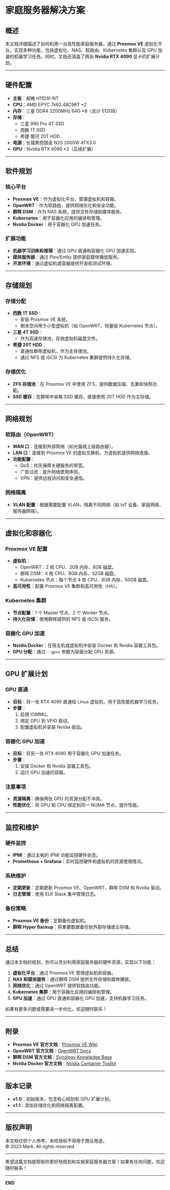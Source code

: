 # 家庭服务器解决方案

## 概述
本文档详细描述了如何利用一台高性能家庭服务器，通过 **Proxmox VE** 虚拟化平台，实现多种功能，包括虚拟化、NAS、软路由、Kubernetes 集群以及 GPU 加速的机器学习任务。同时，文档还涵盖了两张 **Nvidia RTX 4090** 显卡的扩展计划。

---

## 硬件配置
- **主板**：超微 H11DSI-NT
- **CPU**：AMD EPYC 7k62 48C96T *2
- **内存**：三星 DDR4 3200MHz 64G *8（总计 512GB）
- **存储**：
  - 三星 990 Pro 4T SSD
  - 西数 1T SSD
  - 希捷 银河 20T HDD
- **电源**：长城黑色猎金 N20 2000W ATX3.0
- **GPU**：Nvidia RTX 4090 *2（后续扩展）

---

## 软件规划
### 核心平台
- **Proxmox VE**：作为虚拟化平台，管理虚拟机和容器。
- **OpenWRT**：作为软路由，提供网络优化和安全功能。
- **群晖 DSM**：作为 NAS 系统，提供文件存储和媒体服务。
- **Kubernetes**：用于容器化应用的编排和管理。
- **Nvidia Docker**：用于容器化 GPU 加速任务。

### 扩展功能
- **机器学习训练和推理**：通过 GPU 直通和容器化 GPU 加速实现。
- **媒体服务器**：通过 Plex/Emby 提供家庭媒体播放服务。
- **开发环境**：通过虚拟机或容器提供开发和测试环境。

---

## 存储规划
### 存储分配
- **西数 1T SSD**：
  - 安装 Proxmox VE 系统。
  - 剩余空间用于小型虚拟机（如 OpenWRT、轻量级 Kubernetes 节点）。
- **三星 4T SSD**：
  - 作为高速存储池，存放虚拟机磁盘文件。
- **希捷 20T HDD**：
  - 直通给群晖虚拟机，作为主存储池。
  - 通过 NFS 或 iSCSI 为 Kubernetes 集群提供持久化存储。

### 存储优化
- **ZFS 存储池**：在 Proxmox VE 中使用 ZFS，提供数据压缩、去重和快照功能。
- **SSD 缓存**：在群晖中省略 SSD 缓存，直接使用 20T HDD 作为主存储。

---

## 网络规划
### 软路由（OpenWRT）
- **WAN 口**：连接到外部网络（如光猫或上级路由器）。
- **LAN 口**：连接到 Proxmox VE 的虚拟交换机，为虚拟机提供网络连接。
- **功能配置**：
  - QoS：优先保障关键服务的带宽。
  - 广告过滤：提升网络使用体验。
  - VPN：提供远程访问和安全通信。

### 网络隔离
- **VLAN 配置**：根据需要配置 VLAN，隔离不同网络（如 IoT 设备、家庭网络、服务器网络）。

---

## 虚拟化和容器化
### Proxmox VE 配置
- **虚拟机**：
  - OpenWRT：2 核 CPU、2GB 内存、8GB 磁盘。
  - 群晖 DSM：4 核 CPU、8GB 内存、32GB 磁盘。
  - Kubernetes 节点：每个节点 4 核 CPU、8GB 内存、50GB 磁盘。
- **高可用性**：配置 Proxmox VE 集群和高可用性（HA）。

### Kubernetes 集群
- **节点配置**：1 个 Master 节点、2 个 Worker 节点。
- **持久化存储**：使用群晖提供的 NFS 或 iSCSI 服务。

### 容器化 GPU 加速
- **Nvidia Docker**：在宿主机或虚拟机中安装 Docker 和 Nvidia 容器工具包。
- **GPU 分配**：通过 `--gpus` 参数为容器分配 GPU 资源。

---

## GPU 扩展计划
### GPU 直通
- **目标**：将一张 RTX 4090 直通给 Linux 虚拟机，用于高性能机器学习任务。
- **步骤**：
  1. 启用 IOMMU。
  2. 绑定 GPU 到 VFIO 驱动。
  3. 配置虚拟机并安装 Nvidia 驱动。

### 容器化 GPU 加速
- **目标**：将另一张 RTX 4090 用于容器化 GPU 加速任务。
- **步骤**：
  1. 安装 Docker 和 Nvidia 容器工具包。
  2. 运行 GPU 加速的容器。

### 注意事项
- **资源隔离**：确保两张 GPU 的资源分配不冲突。
- **性能优化**：将 GPU 和 CPU 绑定到同一 NUMA 节点，提升性能。

---

## 监控和维护
### 硬件监控
- **IPMI**：通过主板的 IPMI 功能监控硬件状态。
- **Prometheus + Grafana**：实时监控硬件和虚拟机的资源使用情况。

### 系统维护
- **定期更新**：定期更新 Proxmox VE、OpenWRT、群晖 DSM 和 Nvidia 驱动。
- **日志管理**：使用 ELK Stack 集中管理日志。

### 备份策略
- **Proxmox VE 备份**：定期备份虚拟机。
- **群晖 Hyper Backup**：将重要数据备份到外部存储或云存储。

---

## 总结
通过本文档的规划，你可以充分利用家庭服务器的硬件资源，实现以下功能：
1. **虚拟化平台**：通过 Proxmox VE 管理虚拟机和容器。
2. **NAS 和媒体服务**：通过群晖 DSM 提供文件存储和媒体播放。
3. **网络优化**：通过 OpenWRT 提供软路由功能。
4. **Kubernetes 集群**：用于容器化应用的编排和管理。
5. **GPU 加速**：通过 GPU 直通和容器化 GPU 加速，支持机器学习任务。

如果有更多问题或需要进一步优化，欢迎随时联系！

---

## 附录
- **Proxmox VE 官方文档**：[Proxmox VE Wiki](https://pve.proxmox.com/wiki/Main_Page)
- **OpenWRT 官方文档**：[OpenWRT Docs](https://openwrt.org/docs/start)
- **群晖 DSM 官方文档**：[Synology Knowledge Base](https://www.synology.com/en-global/knowledgebase/DSM)
- **Nvidia Docker 官方文档**：[Nvidia Container Toolkit](https://docs.nvidia.com/datacenter/cloud-native/container-toolkit/install-guide.html)

---

## 版本记录
- **v1.0**：初始版本，包含核心规划和 GPU 扩展计划。
- **v1.1**：添加存储优化和网络隔离配置。


---

## 版权声明
本文档仅供个人参考，未经授权不得用于商业用途。  
© 2023 Mark. All rights reserved.

---

希望这篇文档能帮助你更好地规划和实施家庭服务器方案！如果有任何问题，欢迎随时联系！

---

**END**
